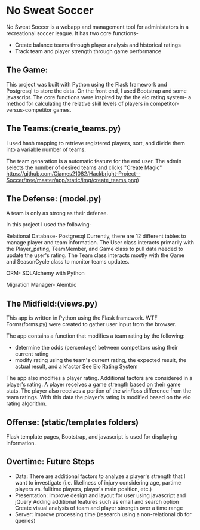 No Sweat Soccer
==========================

No Sweat Soccer is a webapp and management tool for administators in a recreational soccer league.
It has two core functions-
* Create balance teams through player analysis and historical ratings
* Track team and player strength through game performance

The Game:
-------------
This project was built with Python using the Flask framework and Postgresql to store the data. On the front end, I used Bootstrap and some javascript. The core functions were inspired by the the elo rating system- a method for calculating the relative skill levels of players in competitor-versus-competitor games. 

The Teams:(create_teams.py)
---------------------------
I used hash mapping to retrieve registered players, sort, and divide them into a variable number of teams.

The team genaration is a automatic feature for the end user. The admin selects the number of desired teams and clicks "Create Magic"
https://github.com/Cjames21082/Hackbright-Project--Soccer/tree/master/app/static/img/create_teams.png)


The Defense: (model.py)
------------------------
A team is only as strong as their defense. 

In this project I used the following-

Relational Database- Postgresql 
Currently, there are 12 different tables to manage player and team information.
The User class interacts primarily with the Player_pating, TeamMember, and Game class to pull data needed to update the user's rating. 
The Team class interacts mostly with the Game and SeasonCycle class to monitor teams updates.

ORM- SQLAlchemy with Python

Migration Manager- Alembic 

The Midfield:(views.py)
-------------------------
This app is written in Python using the Flask framework. WTF Forms(forms.py) were created to gather user input from the browser.

The app contains a function that modifies a team rating by the following:
* determine the odds (percentage) between competitors using their current rating
* modify rating using the team's current rating, the expected result, the actual result, and a kfactor <a herf= "http://en.wikipedia.org/wiki/Elo_rating_system"> See Elo Rating System</a>

The app also modifies a player rating. Additional factors are considered in a player's rating. A player receives a game strength based on their game stats. The player also receives a portion of the win/loss difference from the team ratings. With this data the player's rating is modified based on the elo rating algorithm.


Offense: (static/templates folders)
-------------------------------------
Flask template pages, Bootstrap, and javascript is used for displaying information.


Overtime: Future Steps
---------------
* Data: 
There are additional factors to analyze a player's strength that I want to investigate
(i.e. likeliness of injury considering age, partime players vs. fulltime players, player's main position, etc.)
* Presentation: 
Improve design and layout for user using javascript and jQuery
              Adding additional features such as email and search option
              Create visual analysis of team and player strength over a time range
* Server: 
Improve processing time (research using a non-relational db for queries)

